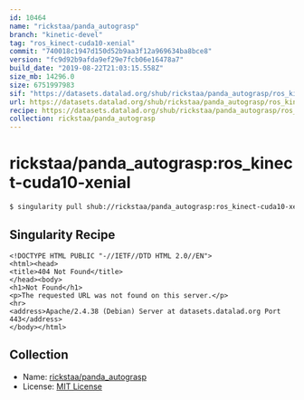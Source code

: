 ```yaml
---
id: 10464
name: "rickstaa/panda_autograsp"
branch: "kinetic-devel"
tag: "ros_kinect-cuda10-xenial"
commit: "740018c1947d150d52b9aa3f12a969634ba8bce8"
version: "fc9d92b9afda9ef29e7fcb06e16478a7"
build_date: "2019-08-22T21:03:15.558Z"
size_mb: 14296.0
size: 6751997983
sif: "https://datasets.datalad.org/shub/rickstaa/panda_autograsp/ros_kinect-cuda10-xenial/2019-08-22-740018c1-fc9d92b9/fc9d92b9afda9ef29e7fcb06e16478a7.sif"
url: https://datasets.datalad.org/shub/rickstaa/panda_autograsp/ros_kinect-cuda10-xenial/2019-08-22-740018c1-fc9d92b9/
recipe: https://datasets.datalad.org/shub/rickstaa/panda_autograsp/ros_kinect-cuda10-xenial/2019-08-22-740018c1-fc9d92b9/Singularity
collection: rickstaa/panda_autograsp
---
```


# rickstaa/panda_autograsp:ros_kinect-cuda10-xenial

```bash
$ singularity pull shub://rickstaa/panda_autograsp:ros_kinect-cuda10-xenial
```

## Singularity Recipe

```singularity
<!DOCTYPE HTML PUBLIC "-//IETF//DTD HTML 2.0//EN">
<html><head>
<title>404 Not Found</title>
</head><body>
<h1>Not Found</h1>
<p>The requested URL was not found on this server.</p>
<hr>
<address>Apache/2.4.38 (Debian) Server at datasets.datalad.org Port 443</address>
</body></html>
```

## Collection

 - Name: [rickstaa/panda_autograsp](https://github.com/rickstaa/panda_autograsp)
 - License: [MIT License](https://api.github.com/licenses/mit)

